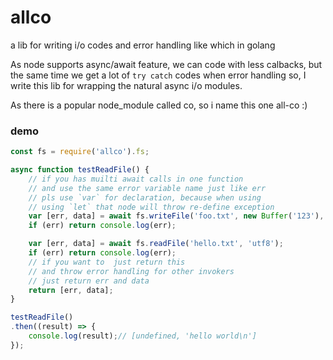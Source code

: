 # allco
a lib for writing i/o codes and error handling like which in golang

  As node supports async/await feature, we can code with less calbacks, but the same time we get a lot of `try catch` codes when error handling
so, I write this lib for wrapping the natural async i/o modules.

 As there is a popular node_module called co, so  i name this one all-co :)

### demo

```javascript
const fs = require('allco').fs;

async function testReadFile() {
	// if you has muilti await calls in one function
	// and use the same error variable name just like err
	// pls use `var` for declaration, because when using
	// using `let` that node will throw re-define exception
	var [err, data] = await fs.writeFile('foo.txt', new Buffer('123'), 'utf8');
	if (err) return console.log(err);

	var [err, data] = await fs.readFile('hello.txt', 'utf8');
	if (err) return console.log(err);
	// if you want to  just return this 
	// and throw error handling for other invokers
	// just return err and data
	return [err, data];
}

testReadFile()
.then((result) => {
	console.log(result);// [undefined, 'hello world\n']
});
```
